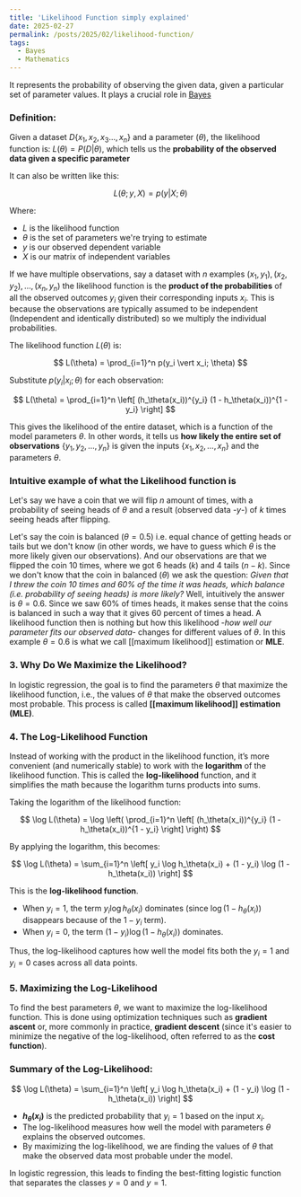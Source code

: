 ```yaml
---
title: 'Likelihood Function simply explained'
date: 2025-02-27
permalink: /posts/2025/02/likelihood-function/
tags:
  - Bayes
  - Mathematics
---
```


It represents the probability of observing the given data, given a particular set of parameter values. It plays a crucial role in [Bayes](https://afloresep.github.io/posts/2025/2/intro-bayes/)

### Definition:
Given a dataset $D \{x_1, x_2, x_3 ..., x_n \}$ and a parameter ($\theta$), the likelihood function is: 
$L(\theta) = P(D \vert \theta$), which tells us the **probability of the observed data given a specific parameter**

It can also be written like this:

$$
L(θ; y, X) = p(y \vert  X; θ)
$$

Where:
- $L$ is the likelihood function
- $θ$ is the set of parameters we're trying to estimate
- $y$ is our observed dependent variable
- $X$ is our matrix of independent variables

If we have multiple observations, say a dataset with $n$ examples $(x_1, y_1), (x_2, y_2), \dots, (x_n, y_n)$ the likelihood function is the **product of the probabilities** of all the observed outcomes $y_i$​ given their corresponding inputs $x_i$​. This is because the observations are typically assumed to be independent (Independent and identically distributed) so we multiply the individual probabilities.


The likelihood function $L(\theta)$ is:

$$
L(\theta) = \prod_{i=1}^n p(y_i \vert  x_i; \theta)
$$

Substitute $p(y_i \vert  x_i; \theta)$ for each observation:

$$
L(\theta) = \prod_{i=1}^n \left[ (h_\theta(x_i))^{y_i} (1 - h_\theta(x_i))^{1 - y_i} \right]
$$

This gives the likelihood of the entire dataset, which is a function of the model parameters $\theta$. In other words, it tells us **how likely the entire set of observations** $\{y_1, y_2, \dots, y_n\}$ is given the inputs $\{x_1, x_2, \dots, x_n\}$ and the parameters $\theta$.


### Intuitive example of what the Likelihood function is

Let's say we have a coin that we will flip $n$ amount of times, with a probability of seeing heads of $\theta$ and a result (observed data -$y$-) of $k$ times seeing heads after flipping. 

Let's say the coin is balanced ($\theta = 0.5$) i.e. equal chance of getting heads or tails but we don't know (in other words, we have to guess which $\theta$ is the more likely given our observations). And our observations are that we flipped the coin 10 times, where we got 6 heads ($k$) and 4 tails ($n - k$). Since we don't know that the coin in balanced ($\theta$) we ask the question: *Given that I threw the coin 10 times and 60% of the time it was heads, which balance (i.e. probability of seeing heads) is more likely?* 
Well, intuitively the answer is $\theta = 0.6$. Since we saw 60% of times heads, it makes sense that the coins is balanced in such a way that it gives 60 percent of times a head. A likelihood function then is nothing but how this likelihood -*how well our parameter fits our observed data*- changes for different values of $\theta$. In this example $\theta = 0.6$ is what we call [[maximum likelihood]] estimation or **MLE**. 




### 3. Why Do We Maximize the Likelihood?

In logistic regression, the goal is to find the parameters $\theta$ that maximize the likelihood function, i.e., the values of $\theta$ that make the observed outcomes most probable. This process is called **[[maximum likelihood]] estimation (MLE)**.

### 4. The Log-Likelihood Function

Instead of working with the product in the likelihood function, it’s more convenient (and numerically stable) to work with the **logarithm** of the likelihood function. This is called the **log-likelihood** function, and it simplifies the math because the logarithm turns products into sums.

Taking the logarithm of the likelihood function:

$$
\log L(\theta) = \log \left( \prod_{i=1}^n \left[ (h_\theta(x_i))^{y_i} (1 - h_\theta(x_i))^{1 - y_i} \right] \right)
$$

By applying the logarithm, this becomes:

$$
\log L(\theta) = \sum_{i=1}^n \left[ y_i \log h_\theta(x_i) + (1 - y_i) \log (1 - h_\theta(x_i)) \right]
$$

This is the **log-likelihood function**.

- When $y_i = 1$, the term $y_i \log h_\theta(x_i)$ dominates (since $\log(1 - h_\theta(x_i))$ disappears because of the $1 - y_i$ term).
- When $y_i = 0$, the term $(1 - y_i) \log (1 - h_\theta(x_i))$ dominates.

Thus, the log-likelihood captures how well the model fits both the $y_i = 1$ and $y_i = 0$ cases across all data points.

### 5. Maximizing the Log-Likelihood

To find the best parameters $\theta$, we want to maximize the log-likelihood function. This is done using optimization techniques such as **gradient ascent** or, more commonly in practice, **gradient descent** (since it's easier to minimize the negative of the log-likelihood, often referred to as the **cost function**).

### Summary of the Log-Likelihood:

$$
\log L(\theta) = \sum_{i=1}^n \left[ y_i \log h_\theta(x_i) + (1 - y_i) \log (1 - h_\theta(x_i)) \right]
$$

- **$h_\theta(x_i)$** is the predicted probability that $y_i = 1$ based on the input $x_i$.
- The log-likelihood measures how well the model with parameters $\theta$ explains the observed outcomes.
- By maximizing the log-likelihood, we are finding the values of $\theta$ that make the observed data most probable under the model.

In logistic regression, this leads to finding the best-fitting logistic function that separates the classes $y = 0$ and $y = 1$.
